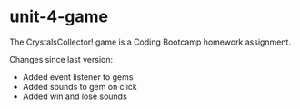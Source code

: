 # unit-4-game
The CrystalsCollector! game is a Coding Bootcamp homework assignment.

Changes since last version:
- Added event listener to gems
- Added sounds to gem on click
- Added win and lose sounds
